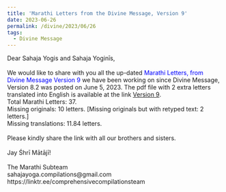 ```yaml
---
title: 'Marathi Letters from the Divine Message, Version 9'
date: 2023-06-26
permalink: /divine/2023/06/26
tags:
  - Divine Message
---
```


<p>
Dear Sahaja Yogis and Sahaja Yoginīs,<br>
<br>
We would like to share with you all the up-dated <font color="blue">Marathi Letters, from Divine Message Version 9</font> we have been working on since Divine Message, Version 8.2 was posted on June 5, 2023. The pdf file with 2 extra letters translated into English is available at the link <a href="https://bit.ly/Divine_Message_V9">Version 9</a>.<br>
Total Marathi Letters: 37.<br>
Missing originals: 10 letters. [Missing originals but with retyped text: 2 letters.]<br>
Missing translations: 11.84 letters.<br>
<br>
Please kindly share the link with all our brothers and sisters.<br>
<br>
Jay Śhrī Mātājī!<br>
<br>
The Marathi Subteam<br>
sahajayoga.compilations@gmail.com<br>
https://linktr.ee/comprehensivecompilationsteam<br>
</p>